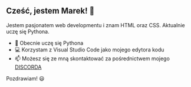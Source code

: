 ## Cześć, jestem Marek! 👋

Jestem pasjonatem web developmentu i znam HTML oraz CSS. Aktualnie uczę się Pythona.

- 🌱 Obecnie uczę się Pythona
- 💻 Korzystam z Visual Studio Code jako mojego edytora kodu
- 📫 Możesz się ze mną skontaktować za pośrednictwem mojego [DISCORDA](https://discord.gg/AmGeDt5n8t/) 

Pozdrawiam! 😃

